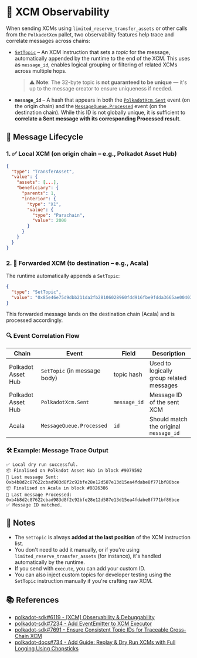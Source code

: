 # 🔭 XCM Observability

When sending XCMs using `limited_reserve_transfer_assets` or other calls from the `PolkadotXcm` pallet, two observability features help trace and correlate messages across chains:

* [`SetTopic`](https://paritytech.github.io/polkadot-sdk/master/staging_xcm/v5/opaque/type.Instruction.html#variant.SetTopic) – An XCM instruction that sets a *topic* for the message, automatically appended by the runtime to the end of the XCM. This uses as `message_id`, enables logical grouping or filtering of related XCMs across multiple hops.
  > ⚠️ **Note**: The 32-byte topic is **not guaranteed to be unique** — it's up to the message creator to ensure uniqueness if needed.
* **`message_id`** – A hash that appears in both the [`PolkadotXcm.Sent`](https://paritytech.github.io/polkadot-sdk/master/pallet_xcm/pallet/enum.Event.html#variant.Sent) event (on the origin chain) and the [`MessageQueue.Processed`](https://paritytech.github.io/polkadot-sdk/master/pallet_message_queue/pallet/enum.Event.html#variant.Processed) event (on the destination chain). While this ID is not globally unique, it is sufficient to **correlate a Sent message with its corresponding Processed result**.

## 🔄 Message Lifecycle

### 1. ✅ Local XCM (on origin chain – e.g., Polkadot Asset Hub)

```json
{
  "type": "TransferAsset",
  "value": {
    "assets": [...],
    "beneficiary": {
      "parents": 1,
      "interior": {
        "type": "X1",
        "value": {
          "type": "Parachain",
          "value": 2000
        }
      }
    }
  }
}
```

### 2. 🚀 Forwarded XCM (to destination – e.g., Acala)

The runtime automatically appends a `SetTopic`:

```json
{
  "type": "SetTopic",
  "value": "0x85e46e75d9dbb211da2fb28106028960fdd916fbe9fdda3665ae00403abe2aae"
}
```

This forwarded message lands on the destination chain (Acala) and is processed accordingly.

### 🔍 Event Correlation Flow

| Chain              | Event                        | Field        | Description                              |
| ------------------ | ---------------------------- | ------------ | ---------------------------------------- |
| Polkadot Asset Hub | `SetTopic` (in message body) | topic hash   | Used to logically group related messages |
| Polkadot Asset Hub | `PolkadotXcm.Sent`           | `message_id` | Message ID of the sent XCM               |
| Acala              | `MessageQueue.Processed`     | `id`         | Should match the original `message_id`   |

### 🛠 Example: Message Trace Output

```console
✅ Local dry run successful.
📦 Finalised on Polkadot Asset Hub in block #9079592
📣 Last message Sent: 0xb4b8d2c87622cbad983d8f2c92bfe28e12d587e13d15ea4fdabe8f771bf86bce
📦 Finalised on Acala in block #8826386
📣 Last message Processed: 0xb4b8d2c87622cbad983d8f2c92bfe28e12d587e13d15ea4fdabe8f771bf86bce
✅ Message ID matched.
```

## 🧠 Notes

* The `SetTopic` is always **added at the last position** of the XCM instruction list.
* You don't need to add it manually, or if you're using `limited_reserve_transfer_assets` (for instance), it's handled automatically by the runtime.
* If you send with `execute`, you can add your custom ID.
* You can also inject custom topics for developer testing using the `SetTopic` instruction manually if you're crafting raw XCM.

## 📚 References

* [polkadot-sdk#6119 - [XCM] Observability & Debuggability](https://github.com/paritytech/polkadot-sdk/issues/6119)
* [polkadot-sdk#7234 - Add EventEmitter to XCM Executor](https://github.com/paritytech/polkadot-sdk/pull/7234)
* [polkadot-sdk#7691 - Ensure Consistent Topic IDs for Traceable Cross-Chain XCM](https://github.com/paritytech/polkadot-sdk/pull/7691)
* [polkadot-docs#734 - Add Guide: Replay & Dry Run XCMs with Full Logging Using Chopsticks](https://github.com/polkadot-developers/polkadot-docs/pull/734)
